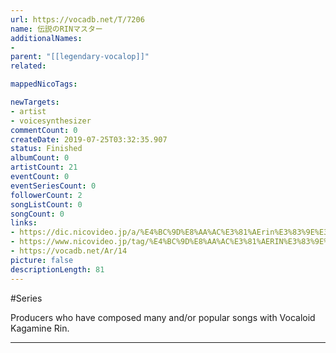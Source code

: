```yaml
---
url: https://vocadb.net/T/7206
name: 伝説のRINマスター
additionalNames: 
- 
parent: "[[legendary-vocalop]]"
related:

mappedNicoTags:

newTargets:
- artist
- voicesynthesizer
commentCount: 0
createDate: 2019-07-25T03:32:35.907
status: Finished
albumCount: 0
artistCount: 21
eventCount: 0
eventSeriesCount: 0
followerCount: 2
songListCount: 0
songCount: 0
links: 
- https://dic.nicovideo.jp/a/%E4%BC%9D%E8%AA%AC%E3%81%AErin%E3%83%9E%E3%82%B9%E3%82%BF%E3%83%BC
- https://www.nicovideo.jp/tag/%E4%BC%9D%E8%AA%AC%E3%81%AERIN%E3%83%9E%E3%82%B9%E3%82%BF%E3%83%BC
- https://vocadb.net/Ar/14
picture: false
descriptionLength: 81
---
```


#Series

Producers who have composed many and/or popular songs with Vocaloid Kagamine Rin.

---

